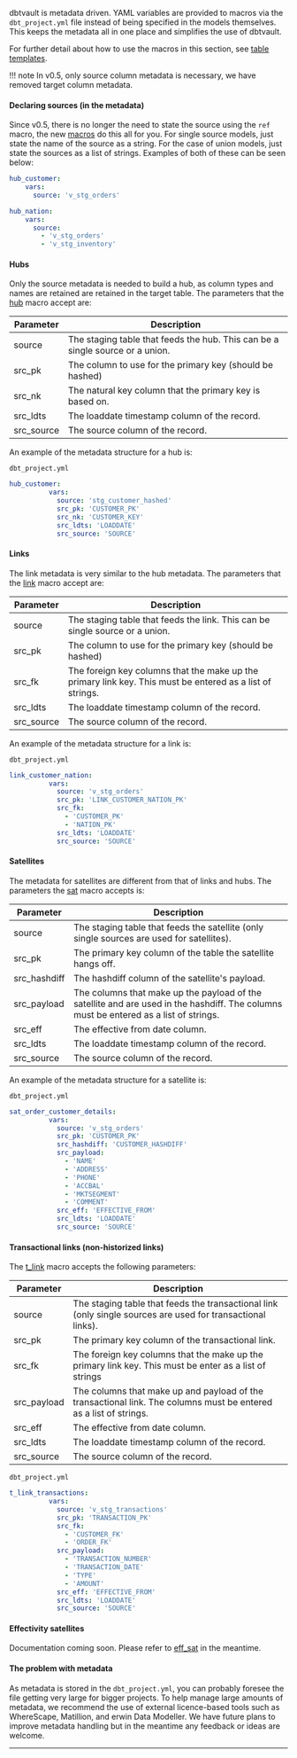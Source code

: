 dbtvault is metadata driven. YAML variables are provided to macros via the ```dbt_project.yml``` file instead of being specified in
the models themselves. This keeps the metadata all in one place and simplifies the use of dbtvault.

For further detail about how to use the macros in this section, see [table templates](macros.md#table-templates).

!!! note
    In v0.5, only source column metadata is necessary, we have removed target column metadata.  

#### Declaring sources (in the metadata)

Since v0.5, there is no longer the need to state the source using the ```ref``` macro, the new [macros](macros.md) do this all for
you. For single source models, just state the name of the source as a string. 
For the case of union models, just state the sources as a list of strings. Examples of both of these can be seen below:

```yaml tab="Single Source"
hub_customer:
    vars:
      source: 'v_stg_orders'
```

```yaml tab="Union"
hub_nation:
    vars:
      source:
        - 'v_stg_orders'
        - 'v_stg_inventory'
```

#### Hubs

Only the source metadata is needed to build a hub, as column types and names are retained are retained in the target 
table. The parameters that the [hub](macros.md#hub) macro accept are:

| Parameter    | Description                                              | 
| -------------| ---------------------------------------------------------| 
| source       | The staging table that feeds the hub. This can be a single source or a union.  | 
| src_pk       | The column to use for the primary key (should be hashed) |
| src_nk       | The natural key column that the primary key is based on. | 
| src_ldts     | The loaddate timestamp column of the record.             |
| src_source   | The source column of the record.                         |

An example of the metadata structure for a hub is:

```dbt_project.yml```
```yaml
hub_customer:
          vars:
            source: 'stg_customer_hashed'
            src_pk: 'CUSTOMER_PK'
            src_nk: 'CUSTOMER_KEY'
            src_ldts: 'LOADDATE'
            src_source: 'SOURCE'
``` 

#### Links

The link metadata is very similar to the hub metadata. The parameters that the [link](macros.md#link) macro accept are:

| Parameter    | Description                                              | 
| -------------| ---------------------------------------------------------| 
| source       | The staging table that feeds the link. This can be single source or a union. | 
| src_pk       | The column to use for the primary key (should be hashed) |
| src_fk       | The foreign key columns that the make up the primary link key. This must be entered as a list of strings. | 
| src_ldts     | The loaddate timestamp column of the record.             |
| src_source   | The source column of the record.                         |

An example of the metadata structure for a link is:

```dbt_project.yml```
```yaml
link_customer_nation:
          vars:
            source: 'v_stg_orders'
            src_pk: 'LINK_CUSTOMER_NATION_PK'
            src_fk:
              - 'CUSTOMER_PK'
              - 'NATION_PK'
            src_ldts: 'LOADDATE'
            src_source: 'SOURCE'
```

#### Satellites

The metadata for satellites are different from that of links and hubs. The parameters the [sat](macros.md#sat) macro 
accepts is:

| Parameter    | Description                                                         | 
| -------------| ------------------------------------------------------------------- | 
| source       | The staging table that feeds the satellite (only single sources are used for satellites). |               | 
| src_pk       | The primary key column of the table the satellite hangs off.        | 
| src_hashdiff | The hashdiff column of the satellite's payload.                     |
| src_payload  | The columns that make up the payload of the satellite and are used in the hashdiff. The columns must be entered as a list of strings. |
| src_eff      | The effective from date column.                                          |
| src_ldts     | The loaddate timestamp column of the record.                        |
| src_source   | The source column of the record.                                     |

An example of the metadata structure for a satellite is:

```dbt_project.yml```
```yaml
sat_order_customer_details:
          vars:
            source: 'v_stg_orders'
            src_pk: 'CUSTOMER_PK'
            src_hashdiff: 'CUSTOMER_HASHDIFF'
            src_payload:
              - 'NAME'
              - 'ADDRESS'
              - 'PHONE'
              - 'ACCBAL'
              - 'MKTSEGMENT'
              - 'COMMENT'
            src_eff: 'EFFECTIVE_FROM'
            src_ldts: 'LOADDATE'
            src_source: 'SOURCE'
```

#### Transactional links (non-historized links)

The [t_link](macros.md#t_link) macro accepts the following parameters:

| Parameter    | Description                                                         | 
| -------------| ------------------------------------------------------------------- | 
| source       | The staging table that feeds the transactional link (only single sources are used for transactional links). |   
| src_pk       | The primary key column of the transactional link.                   | 
| src_fk       | The foreign key columns that the make up the primary link key. This must be enter as a list of strings |
| src_payload  | The columns that make up and payload of the transactional link. The columns must be entered as a list of strings. |
| src_eff      | The effective from date column.                                          |
| src_ldts     | The loaddate timestamp column of the record.                        |
| src_source   | The source column of the record.                                     |

```dbt_project.yml```
```yaml
t_link_transactions:
          vars:
            source: 'v_stg_transactions'
            src_pk: 'TRANSACTION_PK'
            src_fk:
              - 'CUSTOMER_FK'
              - 'ORDER_FK'
            src_payload:
              - 'TRANSACTION_NUMBER'
              - 'TRANSACTION_DATE'
              - 'TYPE'
              - 'AMOUNT'
            src_eff: 'EFFECTIVE_FROM'
            src_ldts: 'LOADDATE'
            src_source: 'SOURCE'
```

#### Effectivity satellites

Documentation coming soon. Please refer to [eff_sat](macros.md#eff_sat) in the meantime.

#### The problem with metadata

As metadata is stored in the ```dbt_project.yml```, you can probably foresee the file getting very large for bigger 
projects. To help manage large amounts of metadata, we recommend the use of external licence-based tools such as WhereScape, 
Matillion, and erwin Data Modeller. We have future plans to improve metadata handling but in the meantime 
any feedback or ideas are welcome.    
___